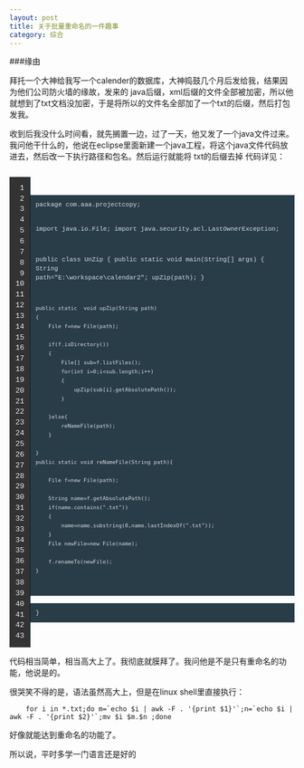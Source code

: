 ```yaml
---
layout: post
title: 关于批量重命名的一件趣事
category: 综合
---
```


###缘由

拜托一个大神给我写一个calender的数据库，大神捣鼓几个月后发给我，结果因为他们公司防火墙的缘故，发来的 java后缀，xml后缀的文件全部被加密，所以他就想到了txt文档没加密，于是将所以的文件名全部加了一个txt的后缀，然后打包发我。

收到后我没什么时间看，就先搁置一边，过了一天，他又发了一个java文件过来。我问他干什么的，他说在eclipse里面新建一个java工程，将这个java文件代码放进去，然后改一下执行路径和包名。然后运行就能将 txt的后缀去掉 代码详见：

<table style="margin: 0px; padding: 0px; border: 0px; font-family: inherit; font-style: inherit; font-variant: inherit; font-weight: inherit; line-height: inherit; font-size: 18px; vertical-align: baseline; border-collapse: collapse; border-spacing: 0px;">
    <tbody style="margin: 0px; padding: 0px; border: 0px; font-family: inherit; font-style: inherit; font-variant: inherit; font-weight: inherit; line-height: inherit; vertical-align: baseline;">
        <tr style="margin: 0px; padding: 0px; border: 0px; font-family: inherit; font-style: inherit; font-variant: inherit; font-weight: inherit; line-height: inherit; vertical-align: baseline;">
            <td class="gutter" style="margin: 0px; padding: 0px; border: 0px; font-family: inherit; font-style: inherit; font-variant: inherit; line-height: inherit; font-size: 18px; vertical-align: middle;">
            <pre class="line-numbers" style="margin-bottom: 0px; border-top-style: none; border-bottom-style: none; border-left-style: none; font-family: Menlo, Monaco, 'Andale Mono', 'lucida console', 'Courier New', monospace; font-style: inherit; font-variant: inherit; font-weight: inherit; line-height: 1.45em; font-size: 13px; vertical-align: baseline; -webkit-box-shadow: none; box-shadow: none; border-top-left-radius: 0px; border-top-right-radius: 0px; border-bottom-right-radius: 0px; border-bottom-left-radius: 0px; color: rgb(255, 255, 255); text-align: right; text-shadow: rgb(2, 16, 20) 0px -1px; padding: 0.8em !important; border-right-width: 1px !important; border-right-style: solid !important; border-right-color: rgb(0, 35, 44) !important; background-image: url(http://zh.lucida.me/images/noise.png?1388941295) !important; background-color: rgb(51, 51, 51) !important; background-position: 0% 0%;">1
2
3
4
5
6
7
8
9
10
11
12
13
14
15
16
17
18
19
20
21
22
23
24
25
26
27
28
29
30
31
32
33
34
35
36
37
38
39
40
41
42
43
</pre>
            </td>
            <td class="code" style="margin: 0px; padding: 0px; border: 0px; font-family: inherit; font-style: inherit; font-variant: inherit; line-height: inherit; font-size: 18px; vertical-align: middle; width: 4581px;">
            <pre style="margin-bottom: 0px; padding: 0px; border: none; font-family: Menlo, Monaco, 'Andale Mono', 'lucida console', 'Courier New', monospace; font-style: inherit; font-variant: inherit; font-weight: inherit; line-height: 1.45em; font-size: 13px; vertical-align: baseline; -webkit-box-shadow: none; box-shadow: none; background-image: none; border-top-left-radius: 0px; border-top-right-radius: 0px; border-bottom-right-radius: 0px; border-bottom-left-radius: 0px; color: rgb(220, 220, 222);"><code style="margin: 0px; padding: 0.8em; border: 0px; font-style: inherit; font-variant: inherit; font-weight: inherit; line-height: 1.45em; vertical-align: baseline; overflow-y: hidden; display: block; overflow-x: auto; background-color: rgb(41, 61, 73); font-family: Menlo, Monaco, 'Andale Mono', 'lucida console', 'Courier New', monospace !important;">package com.aaa.projectcopy;

import java.io.File;
import java.security.acl.LastOwnerException;

public class UnZip {
	public static void main(String[] args)
	{
		String path="E:\\workspace\\calendar2";
		upZip(path);
	}

	public static  void upZip(String path)
	{
		File f=new File(path);

		if(f.isDirectory())
		{
			File[] sub=f.listFiles();
			for(int i=0;i<sub.length;i++)
			{
				upZip(sub[i].getAbsolutePath());
			}

		}else{
			reNameFile(path);
		}

	}
	public static void reNameFile(String path){

		File f=new File(path);

		String name=f.getAbsolutePath();
		if(name.contains(".txt"))
		{
			name=name.substring(0,name.lastIndexOf(".txt"));
		}
		File newFile=new File(name);

		f.renameTo(newFile);
	}
}</code></pre>
            </td>
        </tr>
    </tbody>
</table>

代码相当简单，相当高大上了。我彻底就膜拜了。我问他是不是只有重命名的功能，他说是的。

很哭笑不得的是，语法虽然高大上，但是在linux shell里直接执行：

		for i in *.txt;do m=`echo $i | awk -F . '{print $1}'`;n=`echo $i | awk -F . '{print $2}'`;mv $i $m.$n ;done

好像就能达到重命名的功能了。

所以说，平时多学一门语言还是好的
